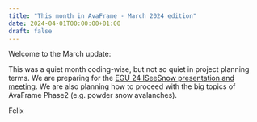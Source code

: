 ```yaml
---
title: "This month in AvaFrame - March 2024 edition"
date: 2024-04-01T00:00:00+01:00
draft: false
---
```


Welcome to the March update:

This was a quiet month coding-wise, but not so quiet in project planning terms. We are preparing for the 
[EGU 24 ISeeSnow presentation and meeting](https://meetingorganizer.copernicus.org/EGU24/EGU24-17750.html).
We are also planning how to proceed with the big topics of AvaFrame Phase2 (e.g. powder snow avalanches).

Felix

